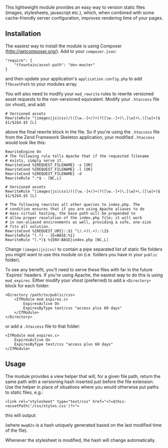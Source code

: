 
This lightweight module provides an easy way to version static files (images, stylesheets, javascript etc.), which, when combined with some cache-friendly server configuration, improves rendering time of your pages.

## Installation

The easiest way to install the module is using Composer (http://getcomposer.org/). Add to your `composer.json`:

    "require": {
        "tfountain/asset-path": "dev-master"
    }

and then update your application's `application.config.php` to add `TfAssetPath` to your modules array.

You will also need to modify your `mod_rewrite` rules to rewrite versioned asset requests to the non-versioned equivalent. Modify your `.htaccess` file (or vhost), and add:

    # Versioned assets
    RewriteRule ^(images|js|css)/(([\w.-]+/)+)?([\w.-]+)\.[\w]+\.([\w]+)$ $1/$2$4.$5 [L]

above the final rewrite block in the file. So if you're using the `.htaccess` file from the Zend Framework Skeleton application, your modified `.htaccess` would look like this:

    RewriteEngine On
    # The following rule tells Apache that if the requested filename
    # exists, simply serve it.
    RewriteCond %{REQUEST_FILENAME} -s [OR]
    RewriteCond %{REQUEST_FILENAME} -l [OR]
    RewriteCond %{REQUEST_FILENAME} -d
    RewriteRule ^.*$ - [NC,L]

    # Versioned assets
    RewriteRule ^(images|js|css)/(([\w.-]+/)+)?([\w.-]+)\.[\w]+\.([\w]+)$ $1/$2$4.$5 [L]

    # The following rewrites all other queries to index.php. The
    # condition ensures that if you are using Apache aliases to do
    # mass virtual hosting, the base path will be prepended to
    # allow proper resolution of the index.php file; it will work
    # in non-aliased environments as well, providing a safe, one-size
    # fits all solution.
    RewriteCond %{REQUEST_URI}::$1 ^(/.+)(.+)::\2$
    RewriteRule ^(.*) - [E=BASE:%1]
    RewriteRule ^(.*)$ %{ENV:BASE}index.php [NC,L]

Change `(images|js|css)` to contain a pipe separated list of static file folders you might want to use this module on (i.e. folders you have in your `public` folder).

To see any benefit, you'll need to serve these files with far in the future 'Expires' headers. If you're using Apache, the easiest way to do this is using `mod_expires`. Either modify your vhost (preferred) to add a `<Directory>` block for each folder:

    <Directory /path/to/public/css>
        <IfModule mod_expires.c>
            ExpiresActive On
            ExpiresByType text/css "access plus 60 days"
        </IfModule>
    </Directory>

or add a `.htaccess` file to that folder:

    <IfModule mod_expires.c>
        ExpiresActive On
        ExpiresByType text/css "access plus 60 days"
    </IfModule>

## Usage

The module provides a view helper that will, for a given file path, return the same path with a versioning hash inserted just before the file extension. Use the helper in place of situations where you would otherwise put paths to static files, e.g.:

    <link rel="stylesheet" type="text/css" href="<?=$this->assetPath('/css/styles.css')?>">

this will output:

   <link rel="stylesheet" type="text/css" href="/css/style.mwq02x.css">

(where `mwq02x` is a hash uniquely generated based on the last modified time of the file).

Whenever the stylesheet is modified, the hash will change automatically.
